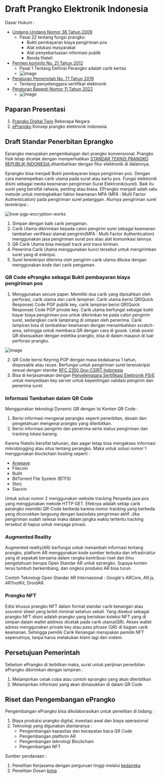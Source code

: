 # Draft Prangko Elektronik Indonesia

Dasar Hukum :
* [Undang-Undang Nomor 38 Tahun 2009](./dh/UUNomor38Tahun2009.pdf)
  * Pasal 22 tentang fungsi prangko:
    * Bukti pembayaran biaya pengiriman pos
    * Alat edukasi masyarakat
    * Alat penyebarluasan informasi publik
    * Benda filateli
* [Permen kominfo No. 21 Tahun 2012](./dh/PermenkominfoNo21Tahun2012.pdf)
  * Pasal 1 Tentang Definisi Perangko adalah carik kertas
  * ![image](https://user-images.githubusercontent.com/11188109/229653892-8fcb7522-4b99-4bfc-8927-6e6bae4bd7c3.png)
* [Peraturan Pemerintah No. 71 Tahun 2019](./dh/71TAHUN2019PP.pdf)
  * Tentang penyelenggara sertifikat elektronik
* [Peraturan Bapepti Nomor 11 Tahun 2022](./dh/sk_kep_kepala_bappebti_2022_08_01_fx03j2mm_id.pdf)
  * ![image](https://user-images.githubusercontent.com/11188109/229658397-4f33cc66-0572-4999-bc50-0cde8d23ea4f.png)
  

## Paparan Presentasi

1. [Prangko Digital Twin](./ppt/DigitalTwinPrangko.pdf) Beberapa Negara
2. [ePrangko](./ppt/Eprangko.pdf) Konsep prangko elektronik Indonesia

## Draft Standar Penerbitan Eprangko

Eprangko merupakan pengembangan dari prangko konvensional. Prangko fisik tetap dicetak dengan memperhatikan [STANDAR TEKNIS PRANGKO REPUBLIK INDONESIA
](http://www.indonesianewsonline.com/prangko/stamps/standar.htm) ditambahkan dengan fitur elektronik di dalamnya. 

Eprangko bisa menjadi Bukti pembayaran biaya pengiriman pos. Dengan cara menempelkan carik utama pada surat atau kartu pos. Fungsi elektronik disini sebagai media keamanan pengiriman Surat Elektronik(surel). Baik itu surel yang bersifat rahasia, penting atau biasa. EPrangko menjadi salah satu metode untuk meningkatkan faktor keamanan MFA (MFA : Multi Factor Authentication) pada pengiriman surel pelanggan. 
Alurnya pengiriman surel terenkripsi :

![how-pgp-encryption-works](https://user-images.githubusercontent.com/11188109/229703654-33cce3a3-425e-436b-95e2-32a6f260c173.jpg)

1. Simpan dengan baik carik pengaman.
2. Carik Utama dikirimkan kepada calon pengirim surel sebagai keamanan tambahan verifikasi alamat pengirim(MFA : Multi Factor Authentication) menggunakan jasa pengiriman surat pos atau alat komunikasi lainnya. 
3. QR Carik Utama bisa menjadi track and trace kiriman. 
4. Penerima Carik Utama menggunakan kunci tersebut untuk mengirimkan surel yang di enkripsi.
5. Surel terenkripsi diterima oleh pengirim carik utama dibuka dengan menggunakan kode dari carik pengaman.

### QR Code ePrangko sebagai Bukti pembayaran biaya pengiriman pos

1. Menggunakan secure paper. Memiliki dua carik yang dipisahkan oleh perforasi, carik utama dan carik lampiran. Carik utama berisi QR(Quick Response) Code PGP publik key, carik lampiran berisi QR(Quick Response) Code PGP private key. Carik utama berfungsi sebagai bukti bayar biaya pengiriman pos untuk dikirimkan ke pada calon pengirim surel, sedangkan carik lampirang di simpan oleh penerima. Carik lampiran bisa di tambahkan keamanan dengan menambahkan scratch-area, sehingga untuk membaca QR dengan cara di gosok. Letak posisi QR disesuaikan dengan estetika prangko, bisa di dalam maupun di luar perforasi prangko.

![image](https://user-images.githubusercontent.com/11188109/229650984-cdce0f06-92fa-446d-a1c2-f3d01cd5e27c.png)

2. QR Code berisi Keyring PGP dengan masa kedaluarsa 1 tahun, disposable atau reuse. Berfungsi untuk pengiriman surel terenskripsi sesuai dengan standar [RFC 2350 Gov-CSIRT Indonesia](https://www.idsirtii.or.id/halaman/tentang/rfc-2350-gov-csirt-indonesia.html)
3. Bisa di kerjasamakan dengan [Penyelenggara Sertifikasi Elektronik PSrE](https://www.rootca.id/) untuk menyediaan key server untuk kepentingan validasi pengirim dan penerima surel.

### Informasi Tambahan dalam QR Code

Menggunakan teknologi Dynamic QR dengan Isi Konten QR Code :
1. Berisi informasi mengenai perangko seperti penerbitan, desain dan pengetahuan mengenai prangko yang diterbitkan.
2. Berisi informasi pengirim dan penerima serta status pengiriman dan tracking lokasi barang.

Karena filatelis bersifat tahunan, dan aagar tetap bisa mengakses informasi mikroblogging atau situs tentang perangko. Maka untuk solusi nomor 1 menggunakan blockchain hosting seperti : 
* [Arweave](https://www.arweave.org/)
* Filecoin
* Bullit
* BitTorrent File System (BTFS) 
* Storj
* Siacoin

Untuk solusi nomor 2 menggunakan website tracking Penyedia jasa pos yang menggunakan metode HTTP GET. Efeknya adalah setiap carik perangko memiliki QR-Code berbeda karena nomor tracking yang berbeda yang dicocokkan langsung dengan basisdata pengiriman aktif. Jika pengiriman sudah selesai maka dalam jangka waktu tertentu tracking tersebut di hapus untuk menjaga privasi.

### Augmented Reality

Augmented reality(AR) berfungsi untuk menambah informasi tentang prangko, platform AR menggunakan kode sumber terbuka dan infrastruktur yang di sepakati bersama dalam rangka kontribusi riset dan ilmu pengetahuan berupa Open Standar AR untuk eprangko. Supaya konten terus tumbuh berkembang, dan ongkos produksi AR bisa turun. 

Contoh Teknologi Open Standar AR Internasional : Google's ARCore, AR.js, ARToolKit, DroidAR.

### Prangko NFT

Edisi khusus prangko NFT dalam format standar carik kenangan atau souvenir sheet yang terbit minimal setahun sekali. Yang disebut sebagai prangko NFT disini adalah prangko yang berisikan koleksi NFT yang di simpan dalam wallet address dicetak pada carik utama(QR). Akses wallet adress menggunakan private key atau pass phrase (QR) di bagian carik keamanan. Sehingga pemilik Carik Kenangan merupakan pemilik NFT sepenuhnya, tanpa harus melakukan klaim lagi dari sistem.

## Persetujuan Pemerintah

Sebelum ePrangko di terbitkan maka, surat untuk perijinan penerbitan ePrangko dikirimkan dengan lampiran :
1. Melampirkan cetak coba atau contoh eprangko yang akan diterbitkan
2. Melampirkan informasi yang akan dimasukkan di dalam QR Code


## Riset dan Pengembangan ePrangko

Pengembangan ePrangko bisa dikolaborasikan untuk penelitian di bidang :
1. Biaya produksi prangko digital, investasi awal dan biaya operasional
2. Teknologi yang digunakan diantaranya :
   * Pengembangan kapasitas dan kecepatan baca QR Code
   * Pengembangan platform AR
   * Pengembangan teknologi Blockchain
   * Pengembangan NFT

Sumber pendanaan :
1. Penelitian Kerjasama dengan perguruan tinggi melalui [kedaireka](https://kedaireka.id/)
2. Penelitian Dosen [bima](https://bima.kemdikbud.go.id/)
